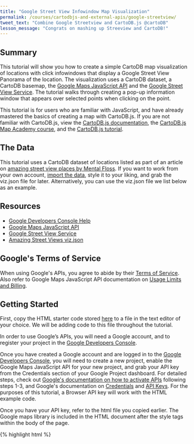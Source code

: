 ```yaml
---
title: "Google Street View Infowindow Map Visualization"
permalink: /courses/cartodbjs-and-external-apis/google-streetview/
tweet_text: "Combine Google Streetview and CartoDB.js @cartoDB"
lesson_message: "Congrats on mashing up Streeview and CartoDB!"
---
```


## Summary
This tutorial will show you how to create a simple CartoDB map visualization of locations with click infowindows that display a Google Street View Panorama of the location. The visualization uses a CartoDB dataset, a CartoDB basemap, the [Google Maps JavaScript API](https://developers.google.com/maps/documentation/javascript/tutorial) and the [Google Street View Service](https://developers.google.com/maps/documentation/javascript/streetview?hl=en). The tutorial walks through creating a pop-up information window that appears over selected points when clicking on the point. 

This tutorial is for users who are familiar with JavaScript, and have already mastered the basics of creating a map with CartoDB.js. If you are not familiar with CartoDB.js, view the [CartoDB.js documentation](/cartodb-platform/cartodb-js.html), the [CartoDB.js Map Academy course](http://academy.cartodb.com/courses/cartodbjs-ground-up/), and the [CartoDB.js tutorial](/tutorials/create_map_cartodbjs).

## The Data

This tutorial uses a CartoDB dataset of locations listed as part of an article on [amazing street view places by Mental Floss](http://mentalfloss.com/article/51904/16-amazing-places-visit-google-street-view). If you want to work from your own account, [import the data](https://documentation.cartodb.com/tables/amazingstreetviews), style it to your liking, and grab the viz.json file for later. Alternatively, you can use the viz.json file we list below as an example.


## Resources

* [Google Developers Console Help](https://developers.google.com/console/help/new)
* [Google Maps JavaScript API](https://developers.google.com/maps/documentation/javascript/tutorial)
* [Google Street View Service](https://developers.google.com/maps/documentation/javascript/streetview?hl=en)
* [Amazing Street Views viz.json](https://documentation.cartodb.com/api/v2/viz/d482b58a-a432-11e5-a413-0ecd1babdde5/viz.json)

## Google's Terms of Service

When using Google's APIs, you agree to abide by their [Terms of Service](https://developers.google.com/maps/terms). Also refer to Google Maps JavaScript API documentation on [Usage Limits and Billing](https://developers.google.com/maps/documentation/javascript/usage).


## Getting Started

First, copy the HTML starter code stored [here](https://gist.github.com/michellechandra/c0b0d5825b6adf7930b3) to a file in the text editor of your choice. We will be adding code to this file throughout the tutorial.

In order to use Google’s APIs, you will need a Google account, and to register your project in the [Google Developers Console](https://console.developers.google.com/).

Once you have created a Google account and are logged in to the [Google Developers Console](https://console.developers.google.com/), you will need to create a new project, enable the Google Maps JavaScript API for your new project, and grab your API key from the Credentials section of your Google Project dashboard. For detailed steps, check out [Google's documentation on how to activate APIs](https://developers.google.com/console/help/new/#activatingapis) following steps 1-3, and Google's documentation on [Credentials](https://developers.google.com/console/help/new/#credentials-access-security-and-identity) and [API Keys](https://developers.google.com/console/help/new/#api-keys). For the purposes of this tutorial, a Browser API key will work with the HTML example code.

Once you have your API key, refer to the html file you copied earlier. The Google maps library is included in the HTML document after the style tags within the body of the page.

{% highlight html %}
<body>
<div id="map"></div>

<!-- include google maps library -->
<script type="text/javascript" src="https://maps.googleapis.com/maps/api/js?key=APIKEY"></script>

<!-- include cartodb.js library -->
<script src="http://libs.cartocdn.com/cartodb.js/v3/3.15/cartodb.js"></script>
{% endhighlight %}

Within the script tag for the google maps library, replace “APIKEY” with your API key.

## Creating the Map

Let’s walk through our starter code HTML file.

Within the head tag of the body, we have included a link to the CartoDB CSS stylesheet, some basic CSS styles for our map to render it as full screen, as well as styles specifying the size of our infowindow.

{% highlight html %}
<link rel="stylesheet" href="http://libs.cartodb.com/cartodb.js/v3/3.15/themes/css/cartodb.css" />
<style>
  html, body, #map {
    height: 100%;
    padding: 0;
    margin: 0;
  }
  .cartodb-popup-content-wrapper {
    height: 375px;
  }
  .cartodb-popup-content {
    height: 375px;   
  }
  #infowindow_template {
    width: 550px;
  }
  div.cartodb-popup.v2 {
    width: 550px  !important;
    height: 375px;
   }
   #panorama {
    width: 100%;
    height: 350px;
    }
</style>
{% endhighlight %}

Within the body of the page, we have an empty div element with an id of “map,” which we will use to append our map to the DOM.

{% highlight html %}
<div id="map"></div>
{% endhighlight %}

Now that we are familiar with our starter code, let's add additional code to create our map. Grab your viz.json link, or use [this link](https://documentation.cartodb.com/api/v2/viz/d482b58a-a432-11e5-a413-0ecd1babdde5/viz.json). Within the script tags in the body of the file, we need to add some additional code to setup a Leaflet map with a center of (0,0) and a zoom level of 2 in the function main(). We also add a basemap using Leaflet and our viz.json layer using the [CartoDB.js createLayer()method](http://docs.cartodb.com/cartodb-platform/cartodb-js/api-methods/#cartodbcreatelayermap-layersource--options--callback). Here's the full code:

{% highlight javascript %}
<script>
function main() {

 var map = new L.Map('map', {
          center: [0,0],
          zoom: 2
        });

        L.tileLayer('https://cartocdn_{s}.global.ssl.fastly.net/base-antique/{z}/{x}/{y}.png', {
          attribution: ''
        }).addTo(map);
        
        cartodb.createLayer(map, 'https://documentation.cartodb.com/api/v2/viz/d482b58a-a432-11e5-a413-0ecd1babdde5/viz.json')
        .addTo(map) 
        .done(function(layer) {

        });
       }
  window.onload = main;
</script>
{% endhighlight %}

Check that you have correctly added your map by navigating to a web browser to run your HTML file, or by loading up a [Python SimpeHTTPServer](https://docs.python.org/2/library/simplehttpserver.html).

Now that we have created our map, our next step is to create the CartoDB infowindows. This will be a two step process in which we setup interactivity so that infowindows can be enabled in our JavaScript done function, and add an HTML template for our infowindows. Let's start by adding our infowindow HTML template code! Add the following script to your HTML file beneath <div id="map"></div> within the body of the file.

{% highlight javascript %}
<script type="infowindow/html" id="infowindow_template">
      <div class="cartodb-popup v2">
        <a href="#close" class="cartodb-popup-close-button close">x</a>
         <div class="cartodb-popup-content-wrapper">
           <div class="cartodb-popup-header">
            <div id="panorama"></div>
           </div>
           <div class="cartodb-popup-content">
             <h4>{{content.data.name}}</h4>
           </div>
         </div>
         <div class="cartodb-popup-tip-container"></div>
      </div>
      </script>
{% endhighlight %}

Within our infowindow HTMl template is a div with an id of "panorama". This div will be used later to append our Google Street View Panorama to the DOM once the panorama is generated. We also include a h4 element and use [mustache templates](https://mustache.github.io/) to grab data from our table for the name of each Street View location. The infowindow template includes div elements that have CSS styles that correspond to styles setup in our CartoDB stylesheet to style the display of the infowindow.

Now that we have added our infowindow template, we need to enable the infowindow interactivity in our JavaScript. Within the done function() in our JavaScript, add the following code:

{% highlight javascript %}
<script>
        .done(function(layer) {
          var sublayer = layer.getSubLayer(0);
          sublayer.setInteraction(true);

          cartodb.vis.Vis.addInfowindow(map, sublayer, ['cartodb_id', 'lat', 'lon', 'name'],{
            infowindowTemplate: $('#infowindow_template').html(),
            templateType: 'mustache'
          });

         layer.on('featureClick', function(e, latlng, pos, data, layerIndex){     
            var sv = new google.maps.StreetViewService();
            var myLatLng = new google.maps.LatLng(data.lat, data.lon);
            sv.getPanorama({location: myLatLng, radius: 50}, processSVData);
        });

</script>
{% endhighlight %}

Let's break the above code down further. We use the [CartoDB.js method getSubLayer()](http://docs.cartodb.com/cartodb-platform/cartodb-js/api-methods/#sublayersetlayerdefinition) in order to access the SQL and CSS of our map layer. We then enable interaction for the layer using the [CartoDB.js sublayer method setInteraction()](http://docs.cartodb.com/cartodb-platform/cartodb-js/api-methods/#sublayersetinteractivitycartodbid-name-) which will enable [CartoDB.js events](http://docs.cartodb.com/cartodb-platform/cartodb-js/events/) like [featureClick](http://docs.cartodb.com/cartodb-platform/cartodb-js/events/#layerfeatureclickevent-latlng-pos-data-layerindex). This will allow us to add events like mouseover or click events.


{% highlight html %}
<script>
    var sublayer = layer.getSubLayer(0);
    sublayer.setInteraction(true);
</script>
{% endhighlight %}

We then add a click infowindow to our map using the [CartoDB.js cartodb.vis.Vis.addInfowindow() method](http://docs.cartodb.com/cartodb-platform/cartodb-js/api-methods/#visaddinfowindowmap-layer-fields--options). The method takes our map object, CartoDB layer (or sublayer), and an array of column names for which interactivity will be enabled (the columns in our dataset that we need to access as part of our infowindow setup). Within our dataset are two columns that store our latitude and longitude coordinates separately called 'lat' and 'lon'. We also have a column called 'name', which stores titles for each Street View location. We pass our infowindowTemplate as a parameter, and setup the templateType as a mustache template. The  method returns an [infowindow object](http://docs.cartodb.com/cartodb-platform/cartodb-js/api-methods/#sublayerinfowindow)!

{% highlight html %}
<script>
    cartodb.vis.Vis.addInfowindow(map, sublayer, ['cartodb_id', 'lat', 'lon', 'name'],{
      infowindowTemplate: $('#infowindow_template').html(),
      templateType: 'mustache'
    });
</script>
{% endhighlight %}

We set up our custom [featureClick](http://docs.cartodb.com/cartodb-platform/cartodb-js/events/#layerfeatureclickevent-latlng-pos-data-layerindex) event so we can access our latitude and longitude data. When the user clicks on a point on our map, we grab the latitude and longitude coordinates for that point from our 'lat' and 'lon' columns in our CartoDB dataset and pass the coordinates to the Google Street View Service to make our request for the location panorama. We use the StreetViewService object to make a StreetViewLocationRequest using our latitude and longitude values. The getPanorama() function needs a callback function (processSVData) to execute upon retrieval of a result from the StreetView Service. If the response from StreetView Service is positive, we will be able to generate our panorama. If the result is negative, an error message will be logged to the console.


{% highlight html %}
<script>  
layer.on('featureClick', function(e, latlng, pos, data, layerIndex){
    var sv = new google.maps.StreetViewService();
    var myLatLng = new google.maps.LatLng(data.lat, data.lon);
    sv.getPanorama({location: myLatLng, radius: 50}, processSVData);
});
</script>
{% endhighlight %}

We pass our location data and the StreetView Service status to the processSVData() callback function. If the StreetViewStatus is positive, we can create our panorama! We select the #panorama div from our infowindow template to append our panorama to the DOM, use the StreetViewService method setPosition to set the location for the panorama, and specify no close button for the panorama. If the StreetViewStatus is negative and there is no Street View data for the location, we log an error message to the console.  

{% highlight html %}
<script>
    function processSVData(data, status) {

      if (status === google.maps.StreetViewStatus.OK) {
        console.log('creating panorama');
        var panorama;
        panorama = new google.maps.StreetViewPanorama(document.querySelector("#panorama"));
        panorama.setPosition(data.location.latLng);
        panorama.setPov(({
          heading: 265,
          pitch: 0
        }));
        panorama.setEnableCloseButton(false);
        panorama.setVisible(true);
      } else {
        console.error('Street View data not found for this location.');
      }
    }
</script>
{% endhighlight %}

That's it! For more information on Google's Street View Service, check out [Google's detailed documentation](https://developers.google.com/maps/documentation/javascript/streetview?hl=en). 

Here is the complete code for setting up the infowindow, make sure to add your Google API key for it to work:

{% highlight html %}
<!DOCTYPE html>
<html>
  <head>
    <title>Google Street View</title>
    <meta name="viewport" content="initial-scale=1.0, user-scalable=no" />
    <meta http-equiv="content-type" content="text/html; charset=UTF-8"/>
    <link rel="stylesheet" href="http://libs.cartocdn.com/cartodb.js/v3/3.15/themes/css/cartodb.css" />

    <style>
      html, body, #map {
        height: 100%;
        padding: 0;
        margin: 0;
      }
      .cartodb-popup-content-wrapper {
       height: 375px;
      }
      .cartodb-popup-content {
       height: 375px;   
      }
      #infowindow_template {
          width: 550px;
      }
      div.cartodb-popup.v2 {
        width: 550px  !important;
        height: 375px;
      }
      #panorama {
        width: 100%;
        height: 350px;
      }
    </style>
    
  </head>
  <body>
    <div id="map"></div>

    <script type="infowindow/html" id="infowindow_template">
      <div class="cartodb-popup v2">
        <a href="#close" class="cartodb-popup-close-button close">x</a>
         <div class="cartodb-popup-content-wrapper">
           <div class="cartodb-popup-header">
            <div id="panorama"></div>
           </div>
           <div class="cartodb-popup-content">
             <h4>{{content.data.name}}</h4>
           </div>
         </div>
         <div class="cartodb-popup-tip-container"></div>
      </div>
      </script>

    <!-- include google maps library -->
    <script type="text/javascript" src="https://maps.googleapis.com/maps/api/js?key=APIKEY"></script>

    <!-- include cartodb.js library -->
    <script src="http://libs.cartocdn.com/cartodb.js/v3/3.15/cartodb.js"></script>

    <script>
      function main() {

        var map = new L.Map('map', {
          center: [0,0],
          zoom: 2
        });

        L.tileLayer('https://cartocdn_{s}.global.ssl.fastly.net/base-antique/{z}/{x}/{y}.png', {
          attribution: ''
        }).addTo(map);
        
        cartodb.createLayer(map, 'https://documentation.cartodb.com/api/v2/viz/d482b58a-a432-11e5-a413-0ecd1babdde5/viz.json')
        .addTo(map) 
        .done(function(layer) {

          var sublayer = layer.getSubLayer(0);
          sublayer.setInteraction(true);

          cartodb.vis.Vis.addInfowindow(map, sublayer, ['cartodb_id', 'lat', 'lon', 'name'],{
            infowindowTemplate: $('#infowindow_template').html(),
            templateType: 'mustache'
          });

         layer.on('featureClick', function(e, latlng, pos, data, layerIndex){     
            var sv = new google.maps.StreetViewService();
            var myLatLng = new google.maps.LatLng(data.lat, data.lon);
            sv.getPanorama({location: myLatLng, radius: 50}, processSVData);
          });

          function processSVData(data, status) {

            if (status === google.maps.StreetViewStatus.OK) {
                  console.log('creating panorama');
                  var panorama;
                  panorama = new google.maps.StreetViewPanorama(document.querySelector("#panorama"));
                  panorama.setPosition(data.location.latLng);
                  panorama.setPov(({
                    heading: 265,
                    pitch: 0
                  }));
                 panorama.setEnableCloseButton(false);
                panorama.setVisible(true);
            } else {
              console.error('Street View data not found for this location.');
            }
          }
        });
      }

      window.onload = main;
    </script>
  </body>
</html>
{% endhighlight %}
